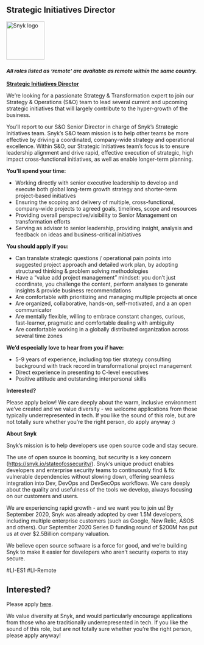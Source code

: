 Strategic Initiatives Director
---

<img src="https://res.cloudinary.com/snyk/image/upload/v1537345894/press-kit/brand/logo-black.png" width="100" alt="Snyk logo" />

<h3><em><strong><sub>All roles listed as ‘remote’ are available as remote within the same country.</sub></strong></em></h3>
<p><span style="text-decoration: underline;"><strong>Strategic Initiatives Director</strong></span></p>
<p><span style="font-weight: 400;">We’re looking for a passionate Strategy &amp; Transformation expert to join our Strategy &amp; Operations (S&amp;O) team to lead several current and upcoming strategic initiatives that will largely contribute to the hyper-growth of the business.</span></p>
<p><span style="font-weight: 400;">You’ll report to our S&amp;O Senior Director in charge of Snyk’s Strategic Initiatives team. Snyk’s S&amp;O team mission is to help other teams be more effective by driving a coordinated, company-wide strategy and operational excellence. Within S&amp;O, our Strategic Initiatives team’s focus is to ensure leadership alignment and drive rapid, effective execution of strategic, high impact cross-functional initiatives, as well as enable longer-term planning.</span></p>
<p><strong>You’ll spend your time:</strong></p>
<ul>
<li style="font-weight: 400;"><span style="font-weight: 400;">Working directly with senior executive leadership to develop and execute both global long-term growth strategy and shorter-term project-based initiatives</span></li>
<li style="font-weight: 400;"><span style="font-weight: 400;">Ensuring the scoping and delivery of multiple, cross-functional, company-wide projects to agreed goals, timelines, scope and resources</span></li>
<li style="font-weight: 400;"><span style="font-weight: 400;">Providing overall perspective/visibility to Senior Management on transformation efforts</span></li>
<li style="font-weight: 400;"><span style="font-weight: 400;">Serving as advisor to senior leadership, providing insight, analysis and feedback on ideas and business-critical initiatives</span></li>
</ul>
<p><strong>You should apply if you:</strong></p>
<ul>
<li style="font-weight: 400;"><span style="font-weight: 400;">Can translate strategic questions / operational pain points into suggested project approach and detailed work plan, by adopting structured thinking &amp; problem solving methodologies</span></li>
<li style="font-weight: 400;"><span style="font-weight: 400;">Have a “value add project management” mindset: you don’t just coordinate, you challenge the content, perform analyses to generate insights &amp; provide business recommendations&nbsp;&nbsp;</span></li>
<li style="font-weight: 400;"><span style="font-weight: 400;">Are comfortable with prioritizing and managing multiple projects at once</span></li>
<li style="font-weight: 400;"><span style="font-weight: 400;">Are organized, collaborative, hands-on, self-motivated, and a an open communicator</span></li>
<li style="font-weight: 400;"><span style="font-weight: 400;">Are mentally flexible, willing to embrace constant changes, curious, fast-learner, pragmatic and comfortable dealing with ambiguity</span></li>
<li style="font-weight: 400;"><span style="font-weight: 400;">Are comfortable working in a globally distributed organization across several time zones</span></li>
</ul>
<p><strong>We’d especially love to hear from you if have:</strong></p>
<ul>
<li style="font-weight: 400;"><span style="font-weight: 400;">5-9 years of experience, including top tier strategy consulting background with track record in transformational project management</span></li>
<li style="font-weight: 400;"><span style="font-weight: 400;">Direct experience in presenting to C-level executives</span></li>
<li style="font-weight: 400;"><span style="font-weight: 400;">Positive attitude and outstanding interpersonal skills</span></li>
</ul>
<p><strong>Interested?</strong></p>
<p><span style="font-weight: 400;">Please apply below! We care deeply about the warm, inclusive environment we’ve created and we value diversity - we welcome applications from those typically underrepresented in tech. If you like the sound of this role, but are not totally sure whether you’re the right person, do apply anyway :)</span></p>
<p><strong>About Snyk</strong></p>
<p><span style="font-weight: 400;">Snyk’s mission is to help developers use open source code and stay secure.</span></p>
<p><span style="font-weight: 400;">The use of open source is booming, but security is a key concern (</span><a href="https://snyk.io/stateofossecurity/"><span style="font-weight: 400;">https://snyk.io/stateofossecurity/</span></a><span style="font-weight: 400;">). Snyk’s unique product enables developers and enterprise security teams to continuously find &amp; fix vulnerable dependencies without slowing down, offering seamless integration into Dev, DevOps and DevSecOps workflows. We care deeply about the quality and usefulness of the tools we develop, always focusing on our customers and users.</span></p>
<p><span style="font-weight: 400;">We are experiencing rapid growth - and we want you to join us! By September 2020, Snyk was already adopted by over 1.5M developers, including multiple enterprise customers (such as Google, New Relic, ASOS and others). Our September 2020 Series D funding round of $200M has put us at over $2.5Billion company valuation.</span></p>
<p><span style="font-weight: 400;">We believe open source software is a force for good, and we’re building Snyk to make it easier for developers who aren’t security experts to stay secure.</span></p>
<p><span style="font-weight: 400;">#LI-ES1 #LI-Remote</span></p>

Interested?
---

Please apply [here](https://boards.greenhouse.io/snyk/jobs/5081135002#app).

We value diversity at Snyk, and would particularly encourage applications from those who are traditionally underrepresented in tech.
If you like the sound of this role, but are not totally sure whether you’re the right person, please apply anyway!
